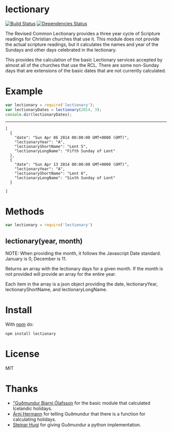 # lectionary

[![Build Status](https://travis-ci.org/revdave33/lectionary.png)](https://travis-ci.org/revdave33/lectionary)
[![Dependencies Status](https://david-dm.org/revdave33/lectionary.png)](https://david-dm.org/revdave33/lectionary)

The Revised Common Lectionary provides a three year cycle of Scripture
readings for Christian churches that use it. This module does not provide the
actual scripture readings, but it calculates the names and year of the Sundays
and other days celebrated in the lectionary.

This provides the calculation of the basic Lectionary services accepted by
almost all of the churches that use the RCL. There are some non-Sunday days
that are extensions of the basic dates that are not currently calculated.

# Example

``` js
var lectionary = require('lectionary');
var lectionaryDates = lectionary(2014, 3);
console.dir(lectionaryDates);
```

***

```
[ 
  {
    "date": "Sun Apr 06 2014 00:00:00 GMT+0000 (GMT)",
    "lectionaryYear": "A",
    "lectionaryShortName": "Lent 5",
    "lectionaryLongName": "Fifth Sunday of Lent"
  },
  {
    "date": "Sun Apr 13 2014 00:00:00 GMT+0000 (GMT)",
    "lectionaryYear": "A",
    "lectionaryShortName": "Lent 6",
    "lectionaryLongName": "Sixth Sunday of Lent"
  } 
 
]
```

# Methods

``` js
var lectionary = require('lectionary')
```

## lectionary(year, month)

NOTE: When providing the month, it follows the Javascript Date standard. January is 0, December is 11.

Returns an array with the lectionary days for a given month. If the month is
not provided will provide an array for the entire year.

Each item in the array is a json object providing the date, lectionaryYear,
lectionaryShortName, and lectionaryLongName.


# Install

With [npm](https://npmjs.org) do:

```
npm install lectionary
```

# License

MIT

# Thanks

* ["Guðmundur Bjarni Ólafsson](https://github.com/gudmundur) for the basic module that calculated Icelandic holidays.
* [Árni Hermann](https://github.com/arnihermann) for telling Guðmundur that there is a function for calculating holidays.
* [Steinar Hugi](https://github.com/steinar) for giving Guðmundur a python implementation.
